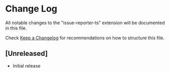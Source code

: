 # Change Log

All notable changes to the "issue-reporter-ts" extension will be documented in this file.

Check [Keep a Changelog](http://keepachangelog.com/) for recommendations on how to structure this file.

## [Unreleased]

- Initial release
